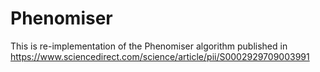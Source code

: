 # Phenomiser

This is re-implementation of the Phenomiser algorithm published in https://www.sciencedirect.com/science/article/pii/S0002929709003991
